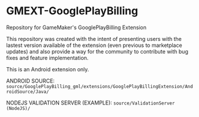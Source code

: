 # GMEXT-GooglePlayBilling
Repository for GameMaker's GooglePlayBilling Extension

This repository was created with the intent of presenting users with the lastest version available of the extension (even previous to marketplace updates) and also provide a way for the community to contribute with bug fixes and feature implementation.

This is an Android extension only.

ANDROID SOURCE: `source/GooglePlayBilling_gml/extensions/GooglePlayBillingExtension/AndroidSource/Java/`

NODEJS VALIDATION SERVER (EXAMPLE): `source/ValidationServer (NodeJS)/`
